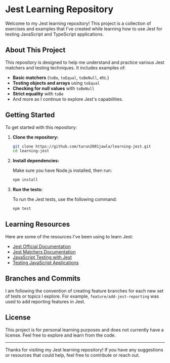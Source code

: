 # Jest Learning Repository

Welcome to my Jest learning repository! This project is a collection of exercises and examples that I've created while learning how to use Jest for testing JavaScript and TypeScript applications.

## About This Project

This repository is designed to help me understand and practice various Jest matchers and testing techniques. It includes examples of:

- **Basic matchers** (`toBe`, `toEqual`, `toBeNull`, etc.)
- **Testing objects and arrays** using `toEqual`
- **Checking for null values** with `toBeNull`
- **Strict equality** with `toBe`
- And more as I continue to explore Jest's capabilities.

## Getting Started

To get started with this repository:

1. **Clone the repository:**

    ```bash
    git clone https://github.com/tarun2001jawla/learning-jest.git
    cd learning-jest
    ```

2. **Install dependencies:**

    Make sure you have Node.js installed, then run:

    ```bash
    npm install
    ```

3. **Run the tests:**

    To run the Jest tests, use the following command:

    ```bash
    npm test
    ```

## Learning Resources

Here are some of the resources I've been using to learn Jest:

- [Jest Official Documentation](https://jestjs.io/docs/getting-started)
- [Jest Matchers Documentation](https://jestjs.io/docs/using-matchers)
- [JavaScript Testing with Jest](https://www.udemy.com/course/javascript-unit-testing/)
- [Testing JavaScript Applications](https://www.pluralsight.com/courses/testing-javascript-applications)

## Branches and Commits

I am following the convention of creating feature branches for each new set of tests or topics I explore. For example, `feature/add-jest-reporting` was used to add reporting features in Jest.

## License

This project is for personal learning purposes and does not currently have a license. Feel free to explore and learn from the code.

---

Thanks for visiting my Jest learning repository! If you have any suggestions or resources that could help, feel free to contribute or reach out.
